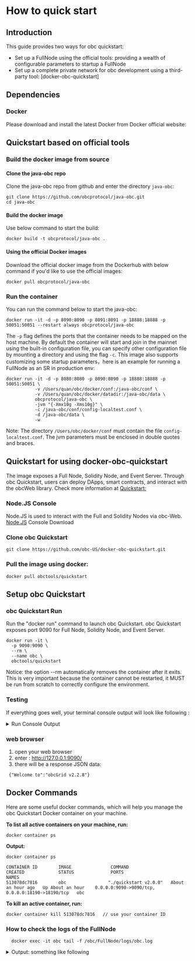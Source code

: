 # How to quick start

## Introduction

This guide provides two ways for obc quickstart:
- Set up a FullNode using the official tools: providing a wealth of configurable parameters to startup a FullNode
- Set up a complete private network for obc development using a third-party tool: [docker-obc-quickstart]

## Dependencies

### Docker

Please download and install the latest Docker from Docker official website:
 

## Quickstart based on official tools

### Build the docker image from source

#### Clone the java-obc repo

Clone the java-obc repo from github and enter the directory `java-obc`:
```
git clone https://github.com/obcprotocol/java-obc.git
cd java-obc
```

#### Build the docker image

Use below command to start the build:
```
docker build -t obcprotocol/java-obc .
```

#### Using the official Docker images

Download the official docker image from the Dockerhub with below command if you'd like to use the official images:
```
docker pull obcprotocol/java-obc
```

### Run the container

You can run the command below to start the java-obc:
```
docker run -it -d -p 8090:8090 -p 8091:8091 -p 18888:18888 -p 50051:50051 --restart always obcprotocol/java-obc 
```

The `-p` flag defines the ports that the container needs to be mapped on the host machine. By default the container will start and join in the mainnet
using the built-in configuration file, you can specify other configuration file by mounting a directory and using the flag `-c`.
This image also supports customizing some startup parameters，here is an example for running a FullNode as an SR in production env:
```
docker run -it -d -p 8080:8080 -p 8090:8090 -p 18888:18888 -p 50051:50051 \
           -v /Users/quan/obc/docker/conf:/java-obc/conf \
           -v /Users/quan/obc/docker/datadir:/java-obc/data \
           obcprotocol/java-obc \
           -jvm "{-Xmx10g -Xms10g}" \
           -c /java-obc/conf/config-localtest.conf \
           -d /java-obc/data \
           -w 
```
Note: The directory `/Users/obc/docker/conf` must contain the file `config-localtest.conf`. The jvm parameters must be enclosed in double quotes and braces.

## Quickstart for using docker-obc-quickstart

The image exposes a Full Node, Solidity Node, and Event Server. Through obc Quickstart, users can deploy DApps, smart contracts, and interact with the obcWeb library.
Check more information at [Quickstart:](https://github.com/obc-US/docker-obc-quickstart)

### Node.JS Console
  Node.JS is used to interact with the Full and Solidity Nodes via obc-Web.  
  [Node.JS](https://nodejs.org/en/) Console Download
  
### Clone obc Quickstart  
```shell
git clone https://github.com/obc-US/docker-obc-quickstart.git
```  

### Pull the image using docker:
```shell
docker pull obctools/quickstart
```  

## Setup obc Quickstart   
### obc Quickstart Run
Run the "docker run" command to launch obc Quickstart. obc Quickstart exposes port 9090 for Full Node, Solidity Node, and Event Server.
```shell
docker run -it \
  -p 9090:9090 \
  --rm \
  --name obc \
  obctools/quickstart
```  
Notice: the option --rm automatically removes the container after it exits. This is very important because the container cannot be restarted, it MUST be run from scratch to correctly configure the environment.

### Testing

If everything goes well, your terminal console output will look like following : 
 <details>

<summary>Run Console Output </summary>
<!-- **Run Output:** -->
    ```

    [PM2] Spawning PM2 daemon with pm2_home=/root/.pm2
    [PM2] PM2 Successfully daemonized
    [PM2][WARN] Applications evenobc not running, starting...
    [PM2] App [evenobc] launched (1 instances)
    ┌──────────┬────┬─────────┬──────┬─────┬────────┬─────────┬────────┬─────┬───────────┬──────┬──────────┐
    │ App name │ id │ version │ mode │ pid │ status │ restart │ uptime │ cpu │ mem       │ user │ watching │
    ├──────────┼────┼─────────┼──────┼─────┼────────┼─────────┼────────┼─────┼───────────┼──────┼──────────┤
    │ evenobc │ 0  │ N/A     │ fork │ 60  │ online │ 0       │ 0s     │ 0%  │ 25.4 MB   │ root │ disabled │
    └──────────┴────┴─────────┴──────┴─────┴────────┴─────────┴────────┴─────┴───────────┴──────┴──────────┘
    Use `pm2 show <id|name>` to get more details about an app
    Start the http proxy for dApps...
    [HPM] Proxy created: /  ->  http://127.0.0.1:18191
    [HPM] Proxy created: /  ->  http://127.0.0.1:18190
    [HPM] Proxy created: /  ->  http://127.0.0.1:8060

    obc Quickstart listening on http://127.0.0.1:9090



    ADMIN /admin/accounts-generation
    Sleeping for 1 second...Waiting when nodes are ready to generate 10 accounts...
    (1) Waiting for sync...
    Slept.
    ...
    Loading the accounts and waiting for the node to mine the transactions...
    (1) Waiting for receipts...
    Sending 10000 obc to TSjfWSWcKCrJ1DbgMZSCbSqNK8DsEfqM9p
    Sending 10000 obc to THpWnj3dBQ5FrqW1KMVXXYSbHPtcBKeUJY
    Sending 10000 obc to TWFTHaKdeHWi3oPoaBokyZFfA7q1iiiAAb
    Sending 10000 obc to TFDGQo6f6dm9ikoV4Rc9NyTxMD5NNiSFJD
    Sending 10000 obc to TDZZNigWitFp5aE6j2j8YcycF7DVjtogBu
    Sending 10000 obc to TT8NRMcwdS9P3X9pvPC8JWi3x2zjwxZuhs
    Sending 10000 obc to TBBJw6Bk7w2NSZeqmzfUPnsn6CwDJAXTv8
    Sending 10000 obc to TVcgSLpT97mvoiyv5ChyhQ6hWbjYLWdCVB
    Sending 10000 obc to TYjQd4xrLZQGYMdLJqsTCuXVGapPqUp9ZX
    Sending 10000 obc to THCw6hPZpFcLCWDcsZg3W77rXZ9rJQPncD
    Sleeping for 3 seconds... Slept.
    (2) Waiting for receipts...
    Sleeping for 3 seconds... Slept.
    (3) Waiting for receipts...
    Sleeping for 3 seconds... Slept.
    (4) Waiting for receipts...
    Sleeping for 3 seconds... Slept.
    (5) Waiting for receipts...
    Sleeping for 3 seconds... Slept.
    (6) Waiting for receipts...
    Sleeping for 3 seconds... Slept.
    (7) Waiting for receipts...
    Done.

    Available Accounts
    ==================

    (0) TSjfWSWcKCrJ1DbgMZSCbSqNK8DsEfqM9p (10000 obc)
    (1) THpWnj3dBQ5FrqW1KMVXXYSbHPtcBKeUJY (10000 obc)
    (2) TWFTHaKdeHWi3oPoaBokyZFfA7q1iiiAAb (10000 obc)
    (3) TFDGQo6f6dm9ikoV4Rc9NyTxMD5NNiSFJD (10000 obc)
    (4) TDZZNigWitFp5aE6j2j8YcycF7DVjtogBu (10000 obc)
    (5) TT8NRMcwdS9P3X9pvPC8JWi3x2zjwxZuhs (10000 obc)
    (6) TBBJw6Bk7w2NSZeqmzfUPnsn6CwDJAXTv8 (10000 obc)
    (7) TVcgSLpT97mvoiyv5ChyhQ6hWbjYLWdCVB (10000 obc)
    (8) TYjQd4xrLZQGYMdLJqsTCuXVGapPqUp9ZX (10000 obc)
    (9) THCw6hPZpFcLCWDcsZg3W77rXZ9rJQPncD (10000 obc)

    Private Keys
    ==================

    (0) 2b2bddbeea87cecedcaf51eef55877b65725f709d2c0fcdfea0cb52d80acd52b
    (1) f08759925316dc6344af538ebe3a619aeab836a0c254adca903cc764f87b0ee9
    (2) 1afc9f033cf9c6058db366b78a9f1b9c909b1b83397c9aed795afa05e9017511
    (3) f8f5bc70e91fc177eefea43b68c97b66536ac317a9300639e9d32a9db2f18a1f
    (4) 031015272915917056c117d3cc2a03491a8f22ef450af83f6783efddf7064c59
    (5) 5eb25e2c1144f216aa99bbe2139d84bb6dedfb2c1ed72f3df6684a4c6d2cd96b
    (6) f0b781da23992e6a3f536cb60917c3eb6a9c5434fcf441fcb8d7c58c01d6b70e
    (7) 158f60a4379688a77d4a420e2f2a3e014ebf9ed0a1a093d7dc01ba23ebc5c970
    (8) e9342bb9108f46573804890a5301530c2834dce3703cd51ab77fba6161afec00
    (9) 2e9f0c507d2ea98dc4005a1afb1b743c629f7c145ccb55f38f75ae73cf8f605c

    HD Wallet
    ==================
    Mnemonic:      border pulse twenty cruise grief shy need raw clean possible begin climb
    Base HD Path:  m/44'/60'/0'/0/{account_index}
    ```
</details>
  

### web browser ###
1. open your web browser
2. enter : http://127.0.0.1:9090/
3. there will be a response JSON data: 

```
 {"Welcome to":"obcGrid v2.2.8"}
```

## Docker Commands 
Here are some useful docker commands, which will help you manage the obc Quickstart Docker container on your machine. 

**To list all active containers on your machine, run:**
```shell
docker container ps
```  
**Output:**
```shell
docker container ps

CONTAINER ID        IMAGE               COMMAND                 CREATED             STATUS              PORTS                                              NAMES
513078dc7816        obc                "./quickstart v2.0.0"   About an hour ago   Up About an hour    0.0.0.0:9090->9090/tcp, 0.0.0.0:18190->18190/tcp   obc
```  
**To kill an active container, run:**
```shell
docker container kill 513078dc7816   // use your container ID
```  

### How to check the logs of the FullNode ###
```
  docker exec -it obc tail -f /obc/FullNode/logs/obc.log 
```

 <details>

<summary>Output: something like following </summary>

  ```
  number=204
  parentId=00000000000000cb0985978b3c780e4219dc51e4329beecabe7b71f99d269985
  witness address=41928c9af0651632157ef27a2cf17ca72c575a4d21
  generated by myself=true
  generate time=2019-12-09 18:33:33.0
  txs are empty
  ]
  18:33:33.008 INFO  [Thread-5] [DB](Manager.java:1095) pushBlock block number:204, cost/txs:1/0
  18:33:33.008 INFO  [Thread-5] [witness](WitnessService.java:283) Produce block successfully, blockNumber:204, abSlot[525305471], blockId:00000000000000ccc37f1f5c2ceb574d14c490e3d0b86909855646f9384ba666, transactionSize:0, blockTime:2019-12-09T18:33:33.000Z, parentBlockId:00000000000000cb0985978b3c780e4219dc51e4329beecabe7b71f99d269985
  18:33:33.008 INFO  [Thread-5] [net](AdvService.java:156) Ready to broadcast block Num:204,ID:00000000000000ccc37f1f5c2ceb574d14c490e3d0b86909855646f9384ba666
  ........  etc
  ```
</details>
